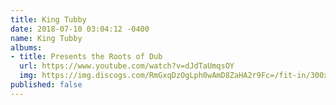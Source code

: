 ```yaml
---
title: King Tubby
date: 2018-07-10 03:04:12 -0400
name: King Tubby
albums:
- title: Presents the Roots of Dub
  url: https://www.youtube.com/watch?v=dJdTaUmqsOY
  img: https://img.discogs.com/RmGxqDzOgLph0wAmD8ZaHA2r9Fc=/fit-in/300x300/filters:strip_icc():format(jpeg):mode_rgb():quality(40)/discogs-images/R-3609113-1337240613-1780.jpeg.jpg
published: false
---
```

